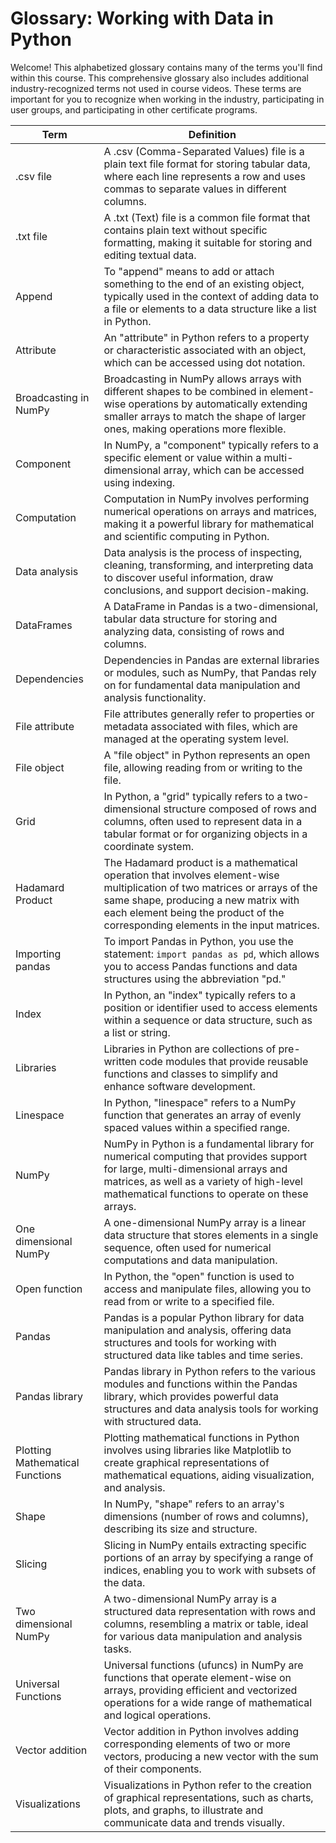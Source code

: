 # Glossary: Working with Data in Python

Welcome! This alphabetized glossary contains many of the terms you'll find within this course. This comprehensive glossary also includes additional industry-recognized terms not used in course videos. These terms are important for you to recognize when working in the industry, participating in user groups, and participating in other certificate programs.

| Term                    | Definition                                                                                                                                                                                                                                   |
|-------------------------|----------------------------------------------------------------------------------------------------------------------------------------------------------------------------------------------------------------------------------------------|
| .csv file               | A .csv (Comma-Separated Values) file is a plain text file format for storing tabular data, where each line represents a row and uses commas to separate values in different columns.                                                          |
| .txt file               | A .txt (Text) file is a common file format that contains plain text without specific formatting, making it suitable for storing and editing textual data.                                                                                    |
| Append                  | To "append" means to add or attach something to the end of an existing object, typically used in the context of adding data to a file or elements to a data structure like a list in Python.                                              |
| Attribute               | An "attribute" in Python refers to a property or characteristic associated with an object, which can be accessed using dot notation.                                                                                                         |
| Broadcasting in NumPy   | Broadcasting in NumPy allows arrays with different shapes to be combined in element-wise operations by automatically extending smaller arrays to match the shape of larger ones, making operations more flexible.                        |
| Component               | In NumPy, a "component" typically refers to a specific element or value within a multi-dimensional array, which can be accessed using indexing.                                                                                             |
| Computation             | Computation in NumPy involves performing numerical operations on arrays and matrices, making it a powerful library for mathematical and scientific computing in Python.                                                                      |
| Data analysis           | Data analysis is the process of inspecting, cleaning, transforming, and interpreting data to discover useful information, draw conclusions, and support decision-making.                                                                  |
| DataFrames              | A DataFrame in Pandas is a two-dimensional, tabular data structure for storing and analyzing data, consisting of rows and columns.                                                                                                         |
| Dependencies            | Dependencies in Pandas are external libraries or modules, such as NumPy, that Pandas rely on for fundamental data manipulation and analysis functionality.                                                                                    |
| File attribute          | File attributes generally refer to properties or metadata associated with files, which are managed at the operating system level.                                                                                                            |
| File object             | A "file object" in Python represents an open file, allowing reading from or writing to the file.                                                                                                                                            |
| Grid                    | In Python, a "grid" typically refers to a two-dimensional structure composed of rows and columns, often used to represent data in a tabular format or for organizing objects in a coordinate system.                                        |
| Hadamard Product        | The Hadamard product is a mathematical operation that involves element-wise multiplication of two matrices or arrays of the same shape, producing a new matrix with each element being the product of the corresponding elements in the input matrices. |
| Importing pandas        | To import Pandas in Python, you use the statement: `import pandas as pd`, which allows you to access Pandas functions and data structures using the abbreviation "pd."                                                                       |
| Index                   | In Python, an "index" typically refers to a position or identifier used to access elements within a sequence or data structure, such as a list or string.                                                                                  |
| Libraries               | Libraries in Python are collections of pre-written code modules that provide reusable functions and classes to simplify and enhance software development.                                                                                   |
| Linespace               | In Python, "linespace" refers to a NumPy function that generates an array of evenly spaced values within a specified range.                                                                                                                |
| NumPy                   | NumPy in Python is a fundamental library for numerical computing that provides support for large, multi-dimensional arrays and matrices, as well as a variety of high-level mathematical functions to operate on these arrays.            |
| One dimensional NumPy   | A one-dimensional NumPy array is a linear data structure that stores elements in a single sequence, often used for numerical computations and data manipulation.                                                                          |
| Open function           | In Python, the "open" function is used to access and manipulate files, allowing you to read from or write to a specified file.                                                                                                             |
| Pandas                  | Pandas is a popular Python library for data manipulation and analysis, offering data structures and tools for working with structured data like tables and time series.                                                                    |
| Pandas library          | Pandas library in Python refers to the various modules and functions within the Pandas library, which provides powerful data structures and data analysis tools for working with structured data.                                          |
| Plotting Mathematical Functions | Plotting mathematical functions in Python involves using libraries like Matplotlib to create graphical representations of mathematical equations, aiding visualization, and analysis.                                                    |
| Shape                   | In NumPy, "shape" refers to an array's dimensions (number of rows and columns), describing its size and structure.                                                                                                                         |
| Slicing                 | Slicing in NumPy entails extracting specific portions of an array by specifying a range of indices, enabling you to work with subsets of the data.                                                                                         |
| Two dimensional NumPy   | A two-dimensional NumPy array is a structured data representation with rows and columns, resembling a matrix or table, ideal for various data manipulation and analysis tasks.                                                             |
| Universal Functions     | Universal functions (ufuncs) in NumPy are functions that operate element-wise on arrays, providing efficient and vectorized operations for a wide range of mathematical and logical operations.                                        |
| Vector addition         | Vector addition in Python involves adding corresponding elements of two or more vectors, producing a new vector with the sum of their components.                                                                                         |
| Visualizations          | Visualizations in Python refer to the creation of graphical representations, such as charts, plots, and graphs, to illustrate and communicate data and trends visually.                                                                     |
